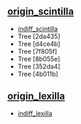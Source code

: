 ## [origin_scintilla](https://sourceforge.net/p/scintilla/code/ci/default/tree/)
- [indiff_scintilla](https://github.com/indiff/scintilla)
- Tree [2da435]
- Tree [d4ce4b]
- Tree [7f805f]
- Tree [8b055e]
- Tree [352da4]
- Tree [4b011b]

## [origin_lexilla](https://github.com/ScintillaOrg/lexilla.git)
- [indiff_lexilla](https://github.com/indiff/lexilla)


